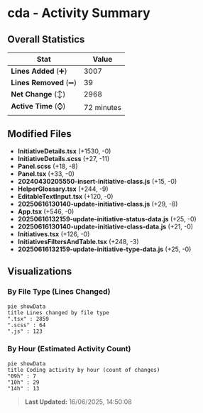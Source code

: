 # cda - Activity Summary 

## Overall Statistics

| Stat                   | Value                                                             |
| ---------------------- | ----------------------------------------------------------------- |
| **Lines Added** (➕)   | 3007                                          |
| **Lines Removed** (➖) | 39                                        |
| **Net Change** (↕)    | 2968                |
| **Active Time** (⌚)   | 72 minutes |


## Modified Files
- **InitiativeDetails.tsx** (+1530, -0)
- **InitiativeDetails.scss** (+27, -11)
- **Panel.scss** (+18, -8)
- **Panel.tsx** (+33, -0)
- **20240430205550-insert-initiative-class.js** (+15, -0)
- **HelperGlossary.tsx** (+244, -9)
- **EditableTextInput.tsx** (+120, -0)
- **20250616130140-update-initiative-class.js** (+29, -8)
- **App.tsx** (+546, -0)
- **20250616132159-update-initiative-status-data.js** (+25, -0)
- **20250616130140-update-initiative-class-data.js** (+21, -0)
- **Initiatives.tsx** (+126, -0)
- **InitiativesFiltersAndTable.tsx** (+248, -3)
- **20250616132159-update-initiative-type-data.js** (+25, -0)

## Visualizations

### By File Type (Lines Changed)

```mermaid
pie showData
title Lines changed by file type
".tsx" : 2859
".scss" : 64
".js" : 123
```

### By Hour (Estimated Activity Count)

```mermaid
pie showData
title Coding activity by hour (count of changes)
"09h" : 7
"10h" : 29
"14h" : 13
```


> **Last Updated:** 16/06/2025, 14:50:08